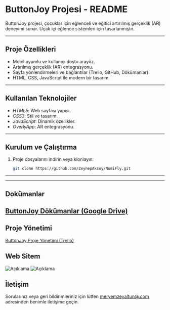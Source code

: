# ButtonJoy Projesi - README

ButtonJoy projesi, çocuklar için eğlenceli ve eğitici artırılmış gerçeklik (AR) deneyimi sunar. Uçak içi eğlence sistemleri için tasarlanmıştır.

---

## Proje Özellikleri
- Mobil uyumlu ve kullanıcı dostu arayüz.
- Artırılmış gerçeklik (AR) entegrasyonu.
- Sayfa yönlendirmeleri ve bağlantılar (Trello, GitHub, Dökümanlar).
- HTML, CSS, JavaScript ile modern bir tasarım.

---

## Kullanılan Teknolojiler
- *HTML5*: Web sayfası yapısı.
- *CSS3*: Stil ve tasarım.
- *JavaScript*: Dinamik özellikler.
- *OverlyApp*: AR entegrasyonu.


---

## Kurulum ve Çalıştırma
1. Proje dosyalarını indirin veya klonlayın:
   ```bash
   git clone https://github.com/ZeynepAksoy/NumiFly.git

--- 



--- 
## Dokümanlar
[ButtonJoy Dökümanlar (Google Drive)](https://drive.google.com/drive/folders/1IK2gKNPAqg6GHt7ofECA5k5mA6CzkYY1)
--- 

## Proje Yönetimi
[ButtonJoy Proje Yönetimi (Trello)](https://trello.com/b/03Ww7hYq/buttonjoy)
## Web Sitem
![Açıklama](ar_uygulamasi.png)
![Açıklama](kitap_bilgisi.png)




## İletişim
Sorularınız veya geri bildirimleriniz için lütfen [meryemzeyaltun@.com](mailto:meryemzeyaltun@gmail.com) adresinden benimle iletişime geçin.
